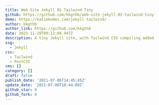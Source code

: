 ```yaml
---
title: Web Site Jekyll 02 Tailwind Tiny
github: https://github.com/kkgthb/web-site-jekyll-02-tailwind-tiny
demo: https://katiekodes.com/jekyll-tailwind/
author: kkgthb
author_link: https://github.com/kkgthb
date: 2023-11-28T09:12:04.947Z
description: A tiny Jekyll site, with Tailwind CSS compiling added
ssg:
  - Jekyll
css:
  - Tailwind
  - PostCSS
cms: []
category: []
draft: false
publish_date: '2021-07-06T14:45:45Z'
update_date: '2021-07-06T18:44:09Z'
github_star: 0
github_fork: 0
---
```

